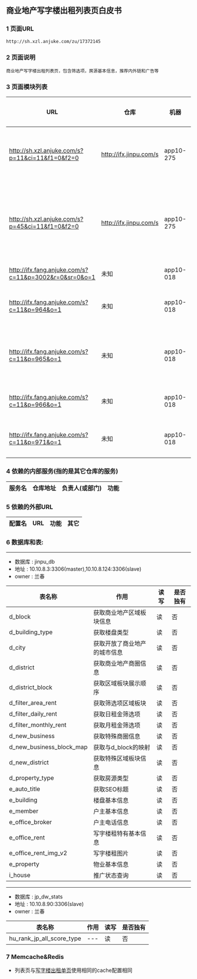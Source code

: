 ## 商业地产写字楼出租列表页白皮书
### 1 页面URL
```
http://sh.xzl.anjuke.com/zu/17372145
```

### 2 页面说明
```
商业地产写字楼出租列表页，包含筛选项，房源基本信息，推荐内外链和广告等
```

### 3 页面模块列表
|URL|仓库|机器|负责人|功能|
| --- | --- | --- | --- | --- |
| http://sh.xzl.anjuke.com/s?p=11&ci=11&f1=0&f2=0 | http://ifx.jinpu.com/s | app10-275 | 周乐钦 | 本月人气新盘 |
| http://sh.xzl.anjuke.com/s?p=45&ci=11&f1=0&f2=0 | http://ifx.jinpu.com/s | app10-275 | 周乐钦 | 您可能感兴趣的新盘 |
| http://ifx.fang.anjuke.com/s?c=11&p=3002&r=0&sr=0&o=1 | 未知 | app10-018 | 杨勇 | 未知 |
| http://ifx.fang.anjuke.com/s?c=11&p=964&o=1 | 未知 | app10-018 | 杨勇 | APP下载广告 |
| http://ifx.fang.anjuke.com/s?c=11&p=965&o=1 | 未知 | app10-018 | 杨勇 | APP二维码广告 |
| http://ifx.fang.anjuke.com/s?c=11&p=966&o=1 | 未知 | app10-018 | 杨勇 | 百度广告 |
| http://ifx.fang.anjuke.com/s?c=11&p=971&o=1 | 未知 | app10-018 | 杨勇 | 顶通广告 |


### 4 依赖的内部服务(指的是其它仓库的服务)
|服务名|仓库地址|负责人(或部门)|功能|
| --- | --- | --- | --- |

### 5 依赖的外部URL
|配置名|URL|功能|其它|
| --- | --- | --- | --- |

### 6 数据库和表:
---
* 数据库 : jinpu_db
* 地址 : 10.10.8.3:3306(master),10.10.8.124:3306(slave)
* owner : 兰春

|表名称|作用|读写|是否独有|
| --- | --- | --- | --- |
| d_block | 获取商业地产区域板块信息 | 读 | 否 |
| d_building_type | 获取楼盘类型 | 读 | 否 |
| d_city | 获取开放了商业地产的城市信息 | 读 | 否 |
| d_district | 获取商业地产商圈信息 | 读 | 否 |
| d_district_block | 获取区域板块展示顺序 | 读 | 否 |
| d_filter_area_rent | 获取筛选项区域板块 | 读 | 否 |
| d_filter_daily_rent | 获取日租金筛选项 | 读 | 否 |
| d_filter_monthly_rent | 获取月租金筛选项 | 读 | 否 |
| d_new_business | 获取特殊商圈信息 | 读 | 否 |
| d_new_business_block_map | 获取与d_block的映射 | 读 | 否 |
| d_new_district | 获取特殊区域板块信息 | 读 | 否 |
| d_property_type | 获取房源类型 | 读 | 否 |
| e_auto_title | 获取SEO标题 | 读 | 否 |
| e_building | 楼盘基本信息 | 读 | 否 |
| e_member | 户主基本信息 | 读 | 否 |
| e_office_broker | 户主电话信息 | 读 | 否 |
| e_office_rent | 写字楼租特有基本信息 | 读 | 否 |
| e_office_rent_img_v2 | 写字楼租图片 | 读 | 否 |
| e_property | 物业基本信息 | 读 | 否 |
| i_house | 推广状态查询 | 读 | 否 |

---
* 数据库 : jp_dw_stats
* 地址 : 10.10.8.90:3306(slave)
* owner : 兰春

|表名称|作用|读写|是否独有|
| --- | --- | --- | --- |
| hu_rank_jp_all_score_type | --- | 读 | 否 |

### 7 Memcache&Redis

* 列表页与[写字楼出租单页](Xzl_Zu_View.md)使用相同的cache配置相同
